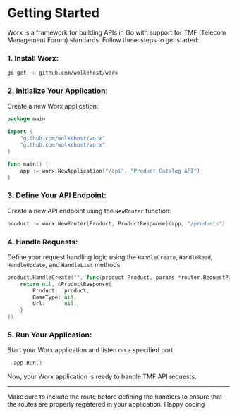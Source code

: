 

# Getting Started

Worx is a framework for building APIs in Go with support for TMF (Telecom Management Forum) standards. Follow these steps to get started:

### 1. Install Worx:

```bash
go get -u github.com/wolkehost/worx
```

### 2. Initialize Your Application:

Create a new Worx application:

```go
package main

import (
	"github.com/wolkehost/worx"
	"github.com/wolkehost/worx"
)

func main() {
	app := worx.NewApplication("/api", "Product Catalog API")
}
```

### 3. Define Your API Endpoint:

Create a new API endpoint using the `NewRouter` function:

```go
product := worx.NewRouter[Product, ProductResponse](app, "/products")
```



### 4. Handle Requests:

Define your request handling logic using the `HandleCreate`, `HandleRead`, `HandleUpdate`, and `HandleList` methods:

```go
product.HandleCreate("", func(product Product, params *router.RequestParams) (*router.ProcessorError, *ProductResponse) {
	return nil, &ProductResponse{
		Product:  product,
		BaseType: nil,
		Url:      nil,
	}
})
```

### 5. Run Your Application:

Start your Worx application and listen on a specified port:

```go
  app.Run()

```

Now, your Worx application is ready to handle TMF API requests.

--- 

Make sure to include the route before defining the handlers to ensure that the routes are properly registered in your application. Happy coding